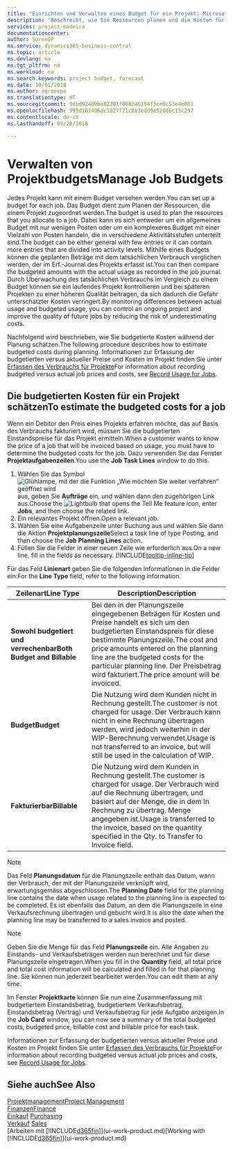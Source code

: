 ```yaml
---
title: "Einrichten und Verwalten eines Budget für ein Projekt| Microsoft Docs"
description: "Beschreibt, wie Sie Ressourcen planen und die Kosten für ein Projekt durch das Einrichten eines Budgets für jedes Projekt prognostizieren und steuern."
services: project-madeira
documentationcenter: 
author: SorenGP
ms.service: dynamics365-business-central
ms.topic: article
ms.devlang: na
ms.tgt_pltfrm: na
ms.workload: na
ms.search.keywords: project budget, forecast
ms.date: 10/01/2018
ms.author: sgroespe
ms.translationtype: HT
ms.sourcegitcommit: 9dbd92409ba02281f008246194f3ce0c53e4e001
ms.openlocfilehash: 995d181496dc1827f21c0b3edd9e52dd6c15c297
ms.contentlocale: de-ch
ms.lasthandoff: 09/28/2018

---
```

# <a name="manage-job-budgets"></a><span data-ttu-id="ae34d-103">Verwalten von Projektbudgets</span><span class="sxs-lookup"><span data-stu-id="ae34d-103">Manage Job Budgets</span></span>
<span data-ttu-id="ae34d-104">Jedes Projekt kann mit einem Budget versehen werden.</span><span class="sxs-lookup"><span data-stu-id="ae34d-104">You can set up a budget for each job.</span></span> <span data-ttu-id="ae34d-105">Das Budget dient zum Planen der Ressourcen, die einem Projekt zugeordnet werden.</span><span class="sxs-lookup"><span data-stu-id="ae34d-105">The budget is used to plan the resources that you allocate to a job.</span></span> <span data-ttu-id="ae34d-106">Dabei kann es sich entweder um ein allgemeines Budget mit nur wenigen Posten oder um ein komplexeres Budget mit einer Vielzahl von Posten handeln, die in verschiedene Aktivitätsstufen unterteilt sind.</span><span class="sxs-lookup"><span data-stu-id="ae34d-106">The budget can be either general with few entries or it can contain more entries that are divided into activity levels.</span></span> <span data-ttu-id="ae34d-107">Mithilfe eines Budgets können die geplanten Beträge mit dem tatsächlichen Verbrauch verglichen werden, der im Erf.-Journal des Projekts erfasst ist.</span><span class="sxs-lookup"><span data-stu-id="ae34d-107">You can then compare the budgeted amounts with the actual usage as recorded in the job journal.</span></span> <span data-ttu-id="ae34d-108">Durch Überwachung des tatsächlichen Verbrauchs im Vergleich zu einem Budget können sie ein laufendes Projekt kontrollieren und bei späteren Projekten zu einer höheren Qualität beitragen, da sich dadurch die Gefahr unterschätzter Kosten verringert.</span><span class="sxs-lookup"><span data-stu-id="ae34d-108">By monitoring differences between actual usage and budgeted usage, you can control an ongoing project and improve the quality of future jobs by reducing the risk of underestimating costs.</span></span>

<span data-ttu-id="ae34d-109">Nachfolgend wird beschrieben, wie Sie budgetierte Kosten während der Planung schätzen.</span><span class="sxs-lookup"><span data-stu-id="ae34d-109">The following procedure describes how to estimate budgeted costs during planning.</span></span> <span data-ttu-id="ae34d-110">Informationen zur Erfassung der budgetierten versus aktueller Preise und Kosten im Projekt finden Sie unter [Erfassen des Verbrauchs für Projekte](projects-how-record-job-usage.md)</span><span class="sxs-lookup"><span data-stu-id="ae34d-110">For information about recording budgeted versus actual job prices and costs, see [Record Usage for Jobs](projects-how-record-job-usage.md).</span></span>  

## <a name="JobBudgetCosts"></a> <span data-ttu-id="ae34d-111">Die budgetierten Kosten für ein Projekt schätzen</span><span class="sxs-lookup"><span data-stu-id="ae34d-111">To estimate the budgeted costs for a job</span></span>
<span data-ttu-id="ae34d-112">Wenn ein Debitor den Preis eines Projekts erfahren möchte, das auf Basis des Verbrauchs fakturiert wird, müssen Sie die budgetierten Einstandspreise für das Projekt ermitteln.</span><span class="sxs-lookup"><span data-stu-id="ae34d-112">When a customer wants to know the price of a job that will be invoiced based on usage, you must have to determine the budgeted costs for the job.</span></span> <span data-ttu-id="ae34d-113">Dazu verwenden Sie das Fenster **Projektaufgabenzeilen**.</span><span class="sxs-lookup"><span data-stu-id="ae34d-113">You use the **Job Task Lines** window to do this.</span></span>

1. <span data-ttu-id="ae34d-114">Wählen Sie das Symbol ![Glühlampe, mit der die Funktion „Wie möchten Sie weiter verfahren“ geöffnet wird](media/ui-search/search_small.png "Wie möchten Sie weiter verfahren?") aus, geben Sie **Aufträge** ein, und wählen dann den zugehörigen Link aus.</span><span class="sxs-lookup"><span data-stu-id="ae34d-114">Choose the ![Lightbulb that opens the Tell Me feature](media/ui-search/search_small.png "Tell me what you want to do") icon, enter **Jobs**, and then choose the related link.</span></span>  
2. <span data-ttu-id="ae34d-115">Ein relevantes Projekt öffnen.</span><span class="sxs-lookup"><span data-stu-id="ae34d-115">Open a relevant job.</span></span>
3. <span data-ttu-id="ae34d-116">Wählen Sie eine Aufgabenzeile unter Buchung aus und wählen Sie dann die Aktion **Projektplanungszeile**</span><span class="sxs-lookup"><span data-stu-id="ae34d-116">Select a task line of type Posting, and then choose the **Job Planning Lines** action.</span></span>
4. <span data-ttu-id="ae34d-117">Füllen Sie die Felder in einer neuen Zeile wie erforderlich aus.</span><span class="sxs-lookup"><span data-stu-id="ae34d-117">On a new line, fill in the fields as necessary.</span></span> [!INCLUDE[tooltip-inline-tip](includes/tooltip-inline-tip_md.md)]   

<span data-ttu-id="ae34d-118">Für das Feld **Linienart** geben Sie die folgenden Informationen in die Felder ein:</span><span class="sxs-lookup"><span data-stu-id="ae34d-118">For the **Line Type** field, refer to the following information.</span></span>  

| <span data-ttu-id="ae34d-119">Zeilenart</span><span class="sxs-lookup"><span data-stu-id="ae34d-119">Line Type</span></span> | <span data-ttu-id="ae34d-120">Description</span><span class="sxs-lookup"><span data-stu-id="ae34d-120">Description</span></span> |
| --- | --- |
| <span data-ttu-id="ae34d-121">**Sowohl budgetiert und verrechenbar**</span><span class="sxs-lookup"><span data-stu-id="ae34d-121">**Both Budget and Billable**</span></span> |<span data-ttu-id="ae34d-122">Bei den in der Planungszeile eingegebenen Beträgen für Kosten und Preise handelt es sich um den budgetierten Einstandspreis für diese bestimmte Planungszeile.</span><span class="sxs-lookup"><span data-stu-id="ae34d-122">The cost and price amounts entered on the planning line are the budgeted costs for the particular planning line.</span></span> <span data-ttu-id="ae34d-123">Der Preisbetrag wird fakturiert.</span><span class="sxs-lookup"><span data-stu-id="ae34d-123">The price amount will be invoiced.</span></span> |
| <span data-ttu-id="ae34d-124">**Budget**</span><span class="sxs-lookup"><span data-stu-id="ae34d-124">**Budget**</span></span> |<span data-ttu-id="ae34d-125">Die Nutzung wird dem Kunden nicht in Rechnung gestellt.</span><span class="sxs-lookup"><span data-stu-id="ae34d-125">The customer is not charged for usage.</span></span> <span data-ttu-id="ae34d-126">Der Verbrauch kann nicht in eine Rechnung übertragen werden, wird jedoch weiterhin in der WIP-Berechnung verwendet.</span><span class="sxs-lookup"><span data-stu-id="ae34d-126">Usage is not transferred to an invoice, but will still be used in the calculation of WIP.</span></span> |
| <span data-ttu-id="ae34d-127">**Fakturierbar**</span><span class="sxs-lookup"><span data-stu-id="ae34d-127">**Billable**</span></span> |<span data-ttu-id="ae34d-128">Die Nutzung wird dem Kunden in Rechnung gestellt.</span><span class="sxs-lookup"><span data-stu-id="ae34d-128">The customer is charged for usage.</span></span> <span data-ttu-id="ae34d-129">Der Verbrauch wird auf die Rechnung übertragen, und basiert auf der Menge, die in dem In Rechnung zu übertrag. Menge angegeben ist.</span><span class="sxs-lookup"><span data-stu-id="ae34d-129">Usage is transferred to the invoice, based on the quantity specified in the Qty. to Transfer to Invoice field.</span></span> |

> [!NOTE]  
>   <span data-ttu-id="ae34d-130">Das Feld **Planungsdatum** für die Planungszeile enthält das Datum, wann der Verbrauch, der mit der Planungszeile verknüpft wird, erwartungsgemäss abgeschlossen.</span><span class="sxs-lookup"><span data-stu-id="ae34d-130">The **Planning Date** field for the planning line contains the date when usage related to the planning line is expected to be completed.</span></span> <span data-ttu-id="ae34d-131">Es ist ebenfalls das Datum, an dem die Planungszeile in eine Verkaufsrechnung übertragen und gebucht wird.</span><span class="sxs-lookup"><span data-stu-id="ae34d-131">It is also the date when the planning line may be transferred to a sales invoice and posted.</span></span>  

> [!NOTE]  
>   <span data-ttu-id="ae34d-132">Geben Sie die Menge für das Feld **Planungszeile** ein. Alle Angaben zu Einstands- und Verkaufsbeträgen werden nun berechnet und für diese Planungszeile eingetragen.</span><span class="sxs-lookup"><span data-stu-id="ae34d-132">When you fill in the **Quantity** field, all total price and total cost information will be calculated and filled in for that planning line.</span></span> <span data-ttu-id="ae34d-133">Sie können nun jederzeit bearbeitet werden.</span><span class="sxs-lookup"><span data-stu-id="ae34d-133">You can edit them at any time.</span></span>

<span data-ttu-id="ae34d-134">Im Fenster **Projektkarte** können Sie nun eine Zusammenfassung mit budgetiertem Einstandsbetrag, budgetiertem Verkaufsbetrag, Einstandsbetrag (Vertrag) und Verkaufsbetrag für jede Aufgabe anzeigen.</span><span class="sxs-lookup"><span data-stu-id="ae34d-134">In the **Job Card** window, you can now see a summary of the total budgeted costs, budgeted price, billable cost and billable price for each task.</span></span>

<span data-ttu-id="ae34d-135">Informationen zur Erfassung der budgetierten versus aktueller Preise und Kosten im Projekt finden Sie unter [Erfassen des Verbrauchs für Projekte](projects-how-record-job-usage.md)</span><span class="sxs-lookup"><span data-stu-id="ae34d-135">For information about recording budgeted versus actual job prices and costs, see [Record Usage for Jobs](projects-how-record-job-usage.md).</span></span>

## <a name="see-also"></a><span data-ttu-id="ae34d-136">Siehe auch</span><span class="sxs-lookup"><span data-stu-id="ae34d-136">See Also</span></span>
[<span data-ttu-id="ae34d-137">Projektmanagement</span><span class="sxs-lookup"><span data-stu-id="ae34d-137">Project Management</span></span>](projects-manage-projects.md)  
[<span data-ttu-id="ae34d-138">Finanzen</span><span class="sxs-lookup"><span data-stu-id="ae34d-138">Finance</span></span>](finance.md)  
<span data-ttu-id="ae34d-139">[Einkauf](purchasing-manage-purchasing.md)       </span><span class="sxs-lookup"><span data-stu-id="ae34d-139">[Purchasing](purchasing-manage-purchasing.md)       </span></span>  
<span data-ttu-id="ae34d-140">[Verkauf](sales-manage-sales.md)    </span><span class="sxs-lookup"><span data-stu-id="ae34d-140">[Sales](sales-manage-sales.md)    </span></span>  
<span data-ttu-id="ae34d-141">[Arbeiten mit [!INCLUDE[d365fin](includes/d365fin_md.md)]](ui-work-product.md)</span><span class="sxs-lookup"><span data-stu-id="ae34d-141">[Working with [!INCLUDE[d365fin](includes/d365fin_md.md)]](ui-work-product.md)</span></span>  

